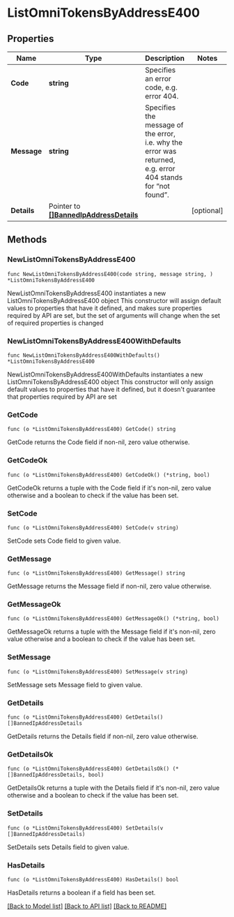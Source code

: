 # ListOmniTokensByAddressE400

## Properties

Name | Type | Description | Notes
------------ | ------------- | ------------- | -------------
**Code** | **string** | Specifies an error code, e.g. error 404. | 
**Message** | **string** | Specifies the message of the error, i.e. why the error was returned, e.g. error 404 stands for “not found”. | 
**Details** | Pointer to [**[]BannedIpAddressDetails**](BannedIpAddressDetails.md) |  | [optional] 

## Methods

### NewListOmniTokensByAddressE400

`func NewListOmniTokensByAddressE400(code string, message string, ) *ListOmniTokensByAddressE400`

NewListOmniTokensByAddressE400 instantiates a new ListOmniTokensByAddressE400 object
This constructor will assign default values to properties that have it defined,
and makes sure properties required by API are set, but the set of arguments
will change when the set of required properties is changed

### NewListOmniTokensByAddressE400WithDefaults

`func NewListOmniTokensByAddressE400WithDefaults() *ListOmniTokensByAddressE400`

NewListOmniTokensByAddressE400WithDefaults instantiates a new ListOmniTokensByAddressE400 object
This constructor will only assign default values to properties that have it defined,
but it doesn't guarantee that properties required by API are set

### GetCode

`func (o *ListOmniTokensByAddressE400) GetCode() string`

GetCode returns the Code field if non-nil, zero value otherwise.

### GetCodeOk

`func (o *ListOmniTokensByAddressE400) GetCodeOk() (*string, bool)`

GetCodeOk returns a tuple with the Code field if it's non-nil, zero value otherwise
and a boolean to check if the value has been set.

### SetCode

`func (o *ListOmniTokensByAddressE400) SetCode(v string)`

SetCode sets Code field to given value.


### GetMessage

`func (o *ListOmniTokensByAddressE400) GetMessage() string`

GetMessage returns the Message field if non-nil, zero value otherwise.

### GetMessageOk

`func (o *ListOmniTokensByAddressE400) GetMessageOk() (*string, bool)`

GetMessageOk returns a tuple with the Message field if it's non-nil, zero value otherwise
and a boolean to check if the value has been set.

### SetMessage

`func (o *ListOmniTokensByAddressE400) SetMessage(v string)`

SetMessage sets Message field to given value.


### GetDetails

`func (o *ListOmniTokensByAddressE400) GetDetails() []BannedIpAddressDetails`

GetDetails returns the Details field if non-nil, zero value otherwise.

### GetDetailsOk

`func (o *ListOmniTokensByAddressE400) GetDetailsOk() (*[]BannedIpAddressDetails, bool)`

GetDetailsOk returns a tuple with the Details field if it's non-nil, zero value otherwise
and a boolean to check if the value has been set.

### SetDetails

`func (o *ListOmniTokensByAddressE400) SetDetails(v []BannedIpAddressDetails)`

SetDetails sets Details field to given value.

### HasDetails

`func (o *ListOmniTokensByAddressE400) HasDetails() bool`

HasDetails returns a boolean if a field has been set.


[[Back to Model list]](../README.md#documentation-for-models) [[Back to API list]](../README.md#documentation-for-api-endpoints) [[Back to README]](../README.md)


